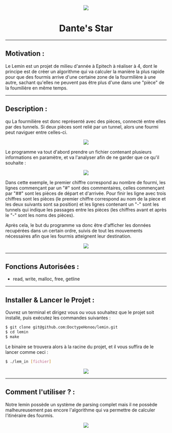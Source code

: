 <p align="center">
  <img src="https://user-images.githubusercontent.com/91092610/174786017-22a6cf6e-9dd4-462f-bd44-f7b5af03167d.png" />
</p>
<h1 align="center">
   Dante's Star
</h1>

---

## Motivation : 

Le Lemin est un projet de milieu d'année à Epitech à réaliser à 4, dont le principe est de créer un algorithme qui va calculer la manière la plus rapide pour que des fourmis arrive d'une certaine zone de la fourmilière à une autre, sachant qu'elles ne peuvent pas être plus d'une dans une "pièce" de la foumilière en même temps.

---

## Description :
qu
La fourmilière est donc représenté avec des pièces, connecté entre elles par des tunnels. Si deux pièces sont relié par un tunnel, alors une fourmi peut naviguer entre celles-ci.
<p align="center">
  <img src="https://user-images.githubusercontent.com/91092610/174772818-a1645ccd-dd43-405d-9115-6b88a4f94210.png">
</p>
Le programme va tout d'abord prendre un fichier contenant plusieurs informations en paramètre, et va l'analyser afin de ne garder que ce qu'il souhaite : 
<p align="center">
  <img src="https://user-images.githubusercontent.com/91092610/174781673-d3e96357-fca7-47b4-8070-3cd3afe871a2.png">
</p>
Dans cette exemple, le premier chiffre correspond au nombre de fourmi, les lignes commençant par un "#" sont des commentaires, celles commençant par "##" sont les pièces de départ et d'arrivée. Pour finir les ligne avec trois chiffres sont les pièces (le premier chiffre correspond au nom de la piece et les deux suivants sont sa position) et les lignes contenant un "-" sont les tunnels qui indique les passages entre les pièces (les chiffres avant et après le "-" sont les noms des pièces).

Après cela, le but du programme va donc être d'afficher les données recupérées dans un certain ordre, suivis de tout les mouvements nécessaires afin que les fourmis atteignent leur destination.

<p align="center">
  <img src="https://user-images.githubusercontent.com/91092610/174784133-95516d73-df2e-4450-bf3d-541f4dc39b25.png">
</p>

---

## Fonctions Autorisées : 

- read, write, malloc, free, getline

---

## Installer & Lancer le Projet :

Ouvrez un terminal et dirigez vous ou vous souhaitez que le projet soit installé, puis exécutez les commandes suivantes : 
```bash
$ git clone git@github.com:DoctypeHonoo/lemin.git
$ cd lemin
$ make
```
Le binaire se trouvera alors à la racine du projet, et il vous suffira de le lancer comme ceci : 
```bash
$ ./lem_in [fichier]
```
<p align="center">
  <img src="https://user-images.githubusercontent.com/91092610/174784855-25ca060b-0305-43a5-ae40-384112362879.png">
</p>

---

## Comment l'utiliser ? : 

Notre lemin possède un système de parsing complet mais il ne possède malheureusement pas encore l'algorithme qui va permettre de calculer l'itinéraire des fourmis.

<p align="center">
  <img src="https://user-images.githubusercontent.com/91092610/174785200-495420df-b660-46d6-821c-bf4df6e19674.png">
</p>
